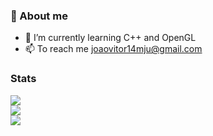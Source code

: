 ### 🌙 About me 
- 🌱 I’m currently learning C++ and OpenGL
- 📫 To reach me joaovitor14mju@gmail.com

### Stats

![](https://github-readme-stats.vercel.app/api?username=Erwin5642&theme=dark&hide_border=true&include_all_commits=true&count_private=false)<br/>
![](https://github-readme-streak-stats.herokuapp.com/?user=Erwin5642&theme=dark&hide_border=true)<br/>
![](https://github-readme-stats.vercel.app/api/top-langs/?username=Erwin5642&theme=dark&hide_border=true&include_all_commits=true&count_private=false&layout=compact)
